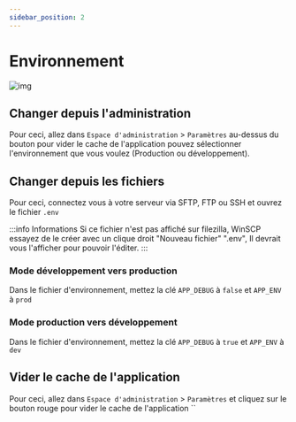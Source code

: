 ```yaml
---
sidebar_position: 2
---
```

# Environnement
![img](https://media.discordapp.net/attachments/475073153509490689/1041000466634506320/image.png)
## Changer depuis l'administration
Pour ceci, allez dans `Espace d'administration` > `Paramètres` au-dessus du bouton pour vider le cache de l'application pouvez sélectionner l'environnement que vous voulez (Production ou développement).

## Changer depuis les fichiers
Pour ceci, connectez vous à votre serveur via SFTP, FTP ou SSH et ouvrez le fichier `.env`

:::info Informations
Si ce fichier n'est pas affiché sur filezilla, WinSCP essayez de le créer avec un clique droit "Nouveau fichier" ".env", Il devrait vous l'afficher pour pouvoir l'éditer.
:::

### Mode développement vers production
Dans le fichier d'environnement, mettez la clé `APP_DEBUG` à `false` et `APP_ENV` à `prod`
### Mode production vers développement
Dans le fichier d'environnement, mettez la clé `APP_DEBUG` à `true` et `APP_ENV` à `dev`

## Vider le cache de l'application
Pour ceci, allez dans `Espace d'administration` > `Paramètres` et cliquez sur le bouton rouge pour vider le cache de l'application
``